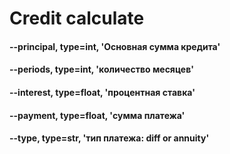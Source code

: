 # Credit calculate

#### --principal, type=int, 'Основная сумма кредита'
#### --periods, type=int, 'количество месяцев'
#### --interest, type=float, 'процентная ставка'
#### --payment, type=float, 'сумма платежа'
#### --type, type=str, 'тип платежа: diff or annuity'
